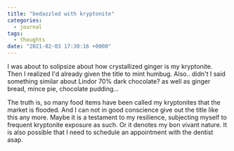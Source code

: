 ```yaml
---
title: "bedazzled with kryptonite"
categories:
  - journal
tags:
  - thoughts
date: "2021-02-03 17:30:16 +0000"
---
```


I was about to solipsize about how crystallized ginger is my kryptonite. Then I realized  I'd already given the title to mint humbug. Also.. didn't I said something similar about Lindor 70% dark chocolate? as well as ginger bread, mince pie, chocolate pudding...

The truth is, so many food items have been called my kryptonites that the market is flooded. And I can not in good conscience give out the title like this any more. Maybe it is a testament to my resilience, subjecting myself to frequent kryptonite exposure as such. Or it denotes my bon vivant nature. It is also possible that I need to schedule an appointment with the dentist asap. 
